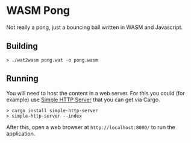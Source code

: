 # WASM Pong

Not really a pong, just a bouncing ball written in WASM and Javascript.

## Building

```
> ./wat2wasm pong.wat -o pong.wasm
```

## Running

You will need to host the content in a web server. For this you could (for example) use 
[Simple HTTP Server](https://crates.io/crates/simple-http-server) that you can get
via Cargo.

```
> cargo install simple-http-server
> simple-http-server --index
```

After this, open a web browser at `http://localhost:8000/` to run the application.